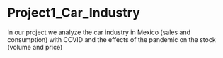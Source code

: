 # Project1_Car_Industry
In our project we analyze the car industry in Mexico (sales and consumption) with COVID and the effects of the pandemic on the stock (volume and price)
